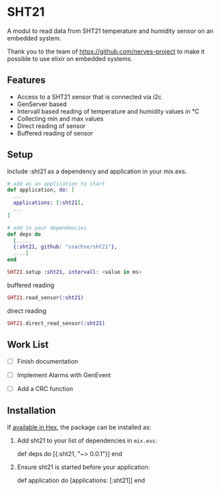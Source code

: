 # SHT21

A modul to read data from SHT21 temperature and humidity sensor on an
embedded system.

Thank you to the team of https://github.com/nerves-project
to make it possible to use elixir on embedded systems.

## Features
* Access to a SHT21 sensor that is connected via i2c
* GenServer based
* Intervall based reading of temperature and humidity values in °C
* Collecting min and max values
* Direct reading of sensor
* Buffered reading of sensor

## Setup

Include :sht21 as a dependency and application in your mix.exs.

```elixir
# add as an application to start
def application, do: [
  ...
  applications: [:sht21],
  ...
]

# add to your dependencies
def deps do
  [.....
  {:sht21, github: "ssachse/sht21"},
  ....]
end
```

```elixir
SHT21.setup :sht21, intervall: <value in ms>
```


buffered reading
```elixir
SHT21.read_sensor(:sht21)
```

direct reading
```elixir
SHT21.direct_read_sensor(:sht21)
```

## Work List
- [ ] Finish documentation
- [ ] Implement Alarms with GenEvent
- [ ] Add a CRC function




## Installation

If [available in Hex](https://hex.pm/docs/publish), the package can be installed as:

  1. Add sht21 to your list of dependencies in `mix.exs`:

        def deps do
          [{:sht21, "~> 0.0.1"}]
        end

  2. Ensure sht21 is started before your application:

        def application do
          [applications: [:sht21]]
        end

